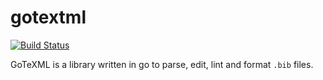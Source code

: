 # gotextml

[![Build Status](https://travis-ci.com/tkw1536/gotexml.svg?branch=master)](https://travis-ci.com/tkw1536/gotexml)

GoTeXML is a library written in go to parse, edit, lint and format `.bib` files. 
